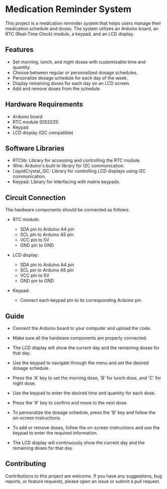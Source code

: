 # Medication Reminder System

This project is a medication reminder system that helps users manage their medication schedule and doses. The system utilizes an Arduino board, an RTC (Real-Time Clock) module, a keypad, and an LCD display.

## Features

- Set morning, lunch, and night doses with customizable time and quantity.
- Choose between regular or personalized dosage schedules.
- Personalize dosage schedule for each day of the week.
- Display remaining doses for each day on an LCD screen.
- Add and remove doses from the schedule.

## Hardware Requirements

- Arduino board
- RTC module (DS3231)
- Keypad
- LCD display (I2C compatible)

## Software Libraries

- RTClib: Library for accessing and controlling the RTC module.
- Wire: Arduino's built-in library for I2C communication.
- LiquidCrystal_I2C: Library for controlling LCD displays using I2C communication.
- Keypad: Library for interfacing with matrix keypads.

## Circuit Connection

The hardware components should be connected as follows:

- RTC module:
  - SDA pin to Arduino A4 pin
  - SCL pin to Arduino A5 pin
  - VCC pin to 5V
  - GND pin to GND

- LCD display:
  - SDA pin to Arduino A4 pin
  - SCL pin to Arduino A5 pin
  - VCC pin to 5V
  - GND pin to GND

- Keypad:
  - Connect each keypad pin to its corresponding Arduino pin.

## Guide 

- Connect the Arduino board to your computer and upload the code.

- Make sure all the hardware components are properly connected.

- The LCD display will show the current day and the remaining doses for that day.

- Use the keypad to navigate through the menu and set the desired dosage schedule.

- Press the 'A' key to set the morning dose, 'B' for lunch dose, and 'C' for night dose.

- Use the keypad to enter the desired time and quantity for each dose.

- Press the '#' key to confirm and move to the next dose.

- To personalize the dosage schedule, press the 'B' key and follow the on-screen instructions.

- To add or remove doses, follow the on-screen instructions and use the keypad to enter the required information.

- The LCD display will continuously show the current day and the remaining doses for that day.

## Contributing

Contributions to this project are welcome. If you have any suggestions, bug reports, or feature requests, please open an issue or submit a pull request.

